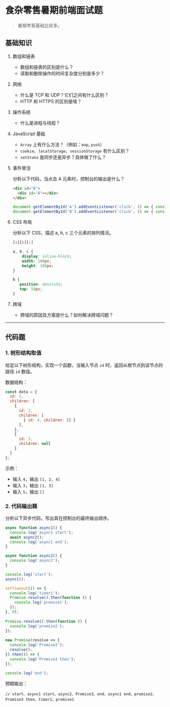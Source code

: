 # 食杂零售暑期前端面试题

> 暑期考察基础比较多。

## 基础知识

1.  数组和链表
    *   数组和链表的区别是什么？
    *   读取和删除操作的时间复杂度分别是多少？

2.  网络
    *   什么是 TCP 和 UDP？它们之间有什么区别？
    *   HTTP 和 HTTPS 的区别是啥？

3.  操作系统
    *   什么是进程与线程？

4.  JavaScript 基础
    *   `Array` 上有什么方法？（例如：`map`, `push`）
    *   `cookie`、`localStorage`、`sessionStorage` 有什么区别？
    *   `setState` 是同步还是异步？具体做了什么？

5.  事件冒泡

    分析以下代码，当点击 A 元素时，控制台的输出是什么？

    ```html
    <div id="B">
      <div id="A"></div>
    </div>
    ```

    ```javascript
    document.getElementById('A').addEventListener('click', () => { console.log('A') });
    document.getElementById('B').addEventListener('click', () => { console.log('B') });
    ```

6.  CSS 布局

    分析以下 CSS，描述 a, b, c 三个元素的排列情况。

    ```css
    [a][b][c]

    a, b, c {
        display: inline-block;
        width: 100px;
        height: 100px;
    }

    b {
       position: absolute;
       top: 50px;
    }
    ```

7.  跨域
    *   跨域的原因及方案是什么？如何解决跨域问题？

---

## 代码题

### 1. 树形结构取值

给定以下树形结构，实现一个函数，当输入节点 `id` 时，返回从根节点到该节点的路径 `id` 数组。

数据结构：

```javascript
const data = {
  id: 1,
  children: [
    {
      id: 2,
      children: [
        { id: 4, children: [] }
      ],
    },
    {
      id: 3,
      children: null
    }
  ]
};
```
 
示例：
 
*   输入 `4`，输出 `[1, 2, 4]`
*   输入 `3`，输出 `[1, 3]`
*   输入 `5`，输出 `[]`

### 2. 代码输出题

分析以下异步代码，写出其在控制台的最终输出顺序。

```javascript
async function async1() {
  console.log('async1 start');
  await async2();
  console.log('async1 end');
}

async function async2() {
  console.log('async2');
}

console.log('start');
async1();

setTimeout(() => {
  console.log('timer1');
  Promise.resolve().then(function () {
    console.log('promise1');
  });
}, 0);
 
Promise.resolve().then(function () {
  console.log('promise2');
});
 
new Promise(resolve => {
  console.log('Promise3');
  resolve();
}).then(() => {
  console.log('Promise3 then');
});
 
console.log('end');
```
预期输出：

```
// start、async1 start、async2、Promise3、end、async1 end、promise2、Promise3 then、timer1、promise1
